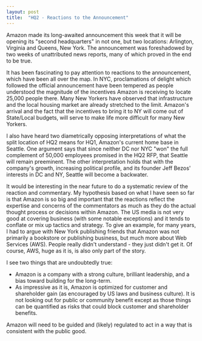 ```yaml
---
layout: post
title:  "HQ2 - Reactions to the Announcement"
---
```

Amazon made its long-awaited announcement this week that it will be opening its "second headquarters" in not one, but two locations: Arlington, Virginia and Queens, New York. The announcement was foreshadowed by two weeks of unattributed news reports, many of which proved in the end to be true.

It has been fascinating to pay attention to reactions to the announcement, which have been all over the map. In NYC, proclamations of delight which followed the official announcement have been tempered as people understood the magnitude of the incentives Amazon is receiving to locate 25,000 people there. Many New Yorkers have observed that infrastructure and the local housing market are already stretched to the limit. Amazon's arrival and the fact that the incentives to bring it to NY will come out of State/Local budgets, will serve to make life more difficult for many New Yorkers.

I also have heard two diametrically opposing interpretations of what the split location of HQ2 means for HQ1, Amazon's current home base in Seattle. One argument says that since neither DC nor NYC "won" the full complement of 50,000 employees promised in the HQ2 RFP, that Seattle will remain preeminent. The other interpretation holds that with the company's growth, increasing political profile, and its founder Jeff Bezos' interests in DC and NY, Seattle will become a backwater.

It would be interesting in the near future to do a systematic review of the reaction and commentary. My hypothesis based on what I have seen so far is that Amazon is so big and important that the reactions reflect the expertise and concerns of the commentators as much as they do the actual thought process or decisions within Amazon. The US media is not very good at covering business (with some notable exceptions) and it tends to conflate or mix up tactics and strategy. To give an example, for many years, I had to argue with New York publishing friends that Amazon was not primarily a bookstore or publishing business, but much more about Web Services (AWS). People really didn't understand - they just didn't get it. Of course, AWS, huge as it is, is also only part of the story.

I see two things that are undoubtedly true:
- Amazon is a company with a strong culture, brilliant leadership, and a bias toward building for the long-term.
- As impressive as it is, Amazon is optimized for customer and shareholder gain (as encouraged by US laws and business culture). It is not looking out for public or community benefit except as those things can be quantified as risks that could block customer and shareholder benefits.

Amazon will need to be guided and (likely) regulated to act in a way that is consistent with the public good.
